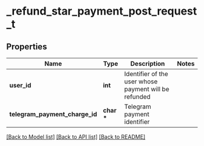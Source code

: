 # _refund_star_payment_post_request_t

## Properties
Name | Type | Description | Notes
------------ | ------------- | ------------- | -------------
**user_id** | **int** | Identifier of the user whose payment will be refunded | 
**telegram_payment_charge_id** | **char \*** | Telegram payment identifier | 

[[Back to Model list]](../README.md#documentation-for-models) [[Back to API list]](../README.md#documentation-for-api-endpoints) [[Back to README]](../README.md)


